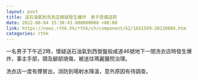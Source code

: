 ```yaml
---
layout: post
title: 送石油氣到洗衣店懷疑發生爆炸　男子受傷送院
date: 2022-06-04 15:30:43.000000000 +08:00
link: https://news.rthk.hk/rthk/ch/component/k2/1651569-20220604.htm
categories: rthk
---
```


一名男子下午近2時，懷疑送石油氣到西營盤般咸道46號地下一間洗衣店時發生爆炸，事主手部，頸及腳部燒傷，被送往瑪麗醫院治理。

洗衣店一度有煙冒出，消防到場射水降溫，意外原因有待調查。
